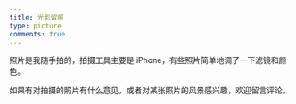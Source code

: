 ```yaml
---
title: 光影留痕
type: picture
comments: true
---
```

照片是我随手拍的，拍摄工具主要是 iPhone，有些照片简单地调了一下滤镜和颜色。

如果有对拍摄的照片有什么意见，或者对某张照片的风景感兴趣，欢迎留言评论。

<div class="ImageGrid"></div>
